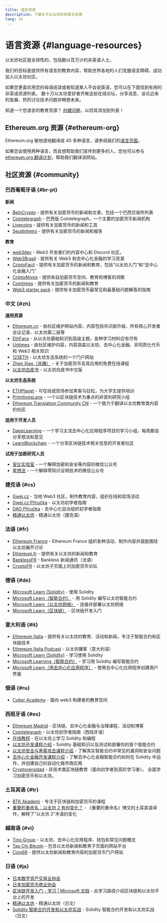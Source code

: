 ```yaml
---
title: 语言资源
description: 了解关于以太坊的非英文资源
lang: zh
---
```


# 语言资源 {#language-resources}

以太坊社区是全球性的，包括数以百万计的非英语人士。

我们的目标是提供所有语言的教育内容，帮助世界各地的人们克服语言障碍，成功加入以太坊社区。

如果您更喜欢用您的母语阅读或者知道某人不会说英语，您可以在下面找到有用的非英语资源列表。 数十万以太坊爱好者齐聚这些在线论坛，分享消息、谈论近来的发展、热烈讨论技术问题并畅想未来。

知道一个您语言的教育资源？ [创建问题](https://github.com/ethereum/ethereum-org-website/issues/new/choose)，以将其添加到列表！

## Ethereum.org 资源 {#ethereum-org}

Ethereum.org 被地道地翻译成 40 多种语言，请参阅我们的[语言页面](/languages)。

如果您会使用两种语言，而且想帮助我们宣传到更多的人，您也可以参与 [ethereum.org 翻译计划](/contributing/translation-program/#translation-program)，帮助我们翻译该网站。

## 社区资源 {#community}

### 巴西葡萄牙语 {#br-pt}

**新闻**

- [BeInCrypto](http://www.beincrypto.com.br) - 提供有关加密货币的新闻和文章，包括一个巴西交易所列表
- [Cointelegraph](http://cointelegraph.com.br/category/analysis) - 巴西版 Cointelegraph，一个主要的加密货币新闻机构
- [Livecoins](http://www.livecoins.com.br/ethereum) - 提供有关加密货币的新闻和工具
- [Seudinheiro](http://www.seudinheiro.com/criptomoedas/) - 提供有关加密货币的新闻和报告

**教育**

- [web3dev](https://www.web3dev.com.br/) - Web3 开发者们的内容中心和 Discord 社区。
- [Web3Brasil](https://github.com/web3brasil/web3brasil) - 提供有关 Web3 和去中心化金融的学习资源
- [CriptoFacil](http://www.criptofacil.com/ultimas-noticias/) - 提供有关加密货币的新闻和教育，包括“以太坊入门”和“去中心化金融入门”
- [CriptoAtivos](http://www.criptoativos.wiki.br/) - 提供来自加密货币空间、教育和博客的洞察
- [Cointimes](http://www.cointimes.com.br/) - 提供有关加密货币的新闻和教育
- [Web3 starter pack](https://docs.google.com/document/d/1X8PSTFH7FTw9J-gbKWM6Y430SWCBT8d4t4pJgFQHJ8E/) - 提供有关加密货币最常见和最基础问题解答的指南

### 中文 {#zh}

**通用资源**

- [Ethereum.cn](https://www.ethereum.cn/) - 由社区维护网站内容，内容包括共识层升级、所有核心开发者会议记录、以太坊第二层等
- [EthFans](https://github.com/editor-Ajian/EthFans.org-annual-collected-works/) - 从以太坊基础知识到高级主题，各种学习材料应有尽有
- [Untimes](https://mp.weixin.qq.com/s/tvloZSDBSOQN9zDQj_91kA) - 由社区维护内容，内容涵盖以太坊、去中心化金融、非同质化代币和 Web3 相关知识
- [123ETH](https://123eth.org/) - 以太坊生态系统的一个门户网站
- [Zhen Xiao（肖臻）](http://zhenxiao.com/blockchain/) - 关于加密货币及其应用的免费在线课程
- [以太坊白皮书](https://github.com/ethereum/wiki/wiki/[%E4%B8%AD%E6%96%87]-%E4%BB%A5%E5%A4%AA%E5%9D%8A%E7%99%BD%E7%9A%AE%E4%B9%A6) - 以太坊白皮书中文版

**以太坊生态系统**

- [ETHPlanet](https://www.ethplanet.org/) - 可在线或现场参加黑客马拉松，为大学生提供培训
- [PrimitivesLane](https://www.primitiveslane.org/) - 一个以区块链技术为重点的非营利研究小组
- [Ethereum Translation Community CN](https://www.notion.so/Ethereum-Translation-Community-CN-05375fe0a94c4214acaf90f42ba40171) - 一个致力于翻译以太坊教育类内容的社区

**适用于开发人员**

- [DappLearning](https://github.com/Dapp-Learning-DAO/Dapp-Learning) - 一个学习主流去中心化应用程序项目的学习小组，每周都会分享想法和意见
- [LearnBlockchain](https://learnblockchain.cn/) - 一个分享区块链技术相关信息的开发者社区

**试用于加密研究人员**

- [安比实验室](https://mp.weixin.qq.com/s/69_tqBJpr_sbaKtR1sBRMw) - 一个解释加密和安全等内容的微信公众号
- [星想法](https://mp.weixin.qq.com/s/9KgKTc_jtJ7bWKdbNPoqvQ) - 一个解释零知识证明技术的微信公众号

### 捷克语 {#cs}

- [Gwei.cz](https://gwei.cz) - 当地 Web3 社区，制作教育内容，组织在线和现场活动
- [Gwei.cz Příručka](https://prirucka.gwei.cz/) - 以太坊初学者指南
- [DAO Příručka](https://dao.gwei.cz/) - 去中心化自治组织初学者指南
- [精通以太坊](https://ipfs.infura-ipfs.io/ipfs/bafybeidvuxhnsgfx3tncpfxheqglkjwmdxclknlgd7s7qggd2a6bzgb27m) - 精通以太坊（捷克语）

### 法语 {#fr}

- [Ethereum France](https://www.ethereum-france.com/) - Ethereum France 组织各种活动、制作内容并鼓励围绕以太坊展开讨论
- [Ethereum.fr](https://ethereum.fr/) - 提供有关以太坊的新闻和教育
- [BanklessFR](https://banklessfr.substack.com/) - Bankless 新闻通讯（法语）
- [CryptoFR](https://cryptofr.com/category/44/ethereum-general) - 以太坊子页面上的加密货币论坛

### 德语 {#de}

- [Microsoft Learn (Solidity)](https://docs.microsoft.com/de-de/learn/modules/blockchain-learning-solidity/) - 使用 Solidity
- [Microsoft Learn（智能合约）](https://docs.microsoft.com/de-de/learn/modules/blockchain-solidity-ethereum-smart-contracts/) - 用 Solidity 编写以太坊智能合约
- [Microsoft Learn（以太坊网络）](https://docs.microsoft.com/de-de/learn/modules/blockchain-ethereum-networks/) - 连接并部署以太坊网络
- [Microsoft Learn（区块链）](https://docs.microsoft.com/de-de/learn/paths/ethereum-blockchain-development/) - 区块链开发入门

### 意大利语 {#it}

- [Ethereum Italia](https://www.ethereum-italia.it/) - 提供有关以太坊的教育、活动和新闻，专注于智能合约和区块链技术
- [Ethereum Italia Podcast](https://www.ethereum-italia.it/podcast/) - 以太坊播客（意大利语）
- [Microsoft Learn (Solidity)](https://docs.microsoft.com/it-it/learn/modules/blockchain-learning-solidity/) - 学习使用 Solidity
- [Microsoft Learning（智能合约）](https://docs.microsoft.com/it-it/learn/modules/blockchain-solidity-ethereum-smart-contracts/) - 学习用 Solidity 编写智能合约
- [Microsoft Learn（用去中心化应用程序）](https://docs.microsoft.com/it-it/learn/modules/blockchain-create-ui-decentralized-apps/) - 使用去中心化应用程序创建用户界面

### 俄语 {#ru}

- [Cyber Academy](https://cyberacademy.dev) - 面向 web3 构建者的教育空间

### 西班牙语 {#es}

- [Ethereum Madrid](https://ethereummadrid.com/) - 区块链、去中心化金融与治理课程、活动和博客
- [Cointelegraph](https://es.cointelegraph.com/ethereum-for-beginners) - 以太坊初学者指南（西班牙语）
- [在线教程](https://tutoriales.online/curso/solidity) - 在以太坊上学习 Solidity 和编程
- [以太坊开发课程介绍](https://youtube.com/playlist?list=PLTqiwJDd_R8y9pfUBjhkVa1IDMwyQz-fU) - Solidity 基础知识以及测试和部署你的首个智能合约
- [以太坊安全与黑客攻击课程介绍](https://youtube.com/playlist?list=PLTqiwJDd_R8yHOvteko_DmUxUTMHnlfci) - 了解真实智能合约中常见的漏洞和安全问题
- [去中心化金融开发课程介绍](https://youtube.com/playlist?list=PLTqiwJDd_R8zZiP9_jNdaPqA3HqoW2lrS) - 了解去中心化金融智能合约如何在 Solidity 中运作，并创建自己的自动化做市商应用
- [Cryptoversidad](https://www.youtube.com/c/Cryptoversidad) - 非技术类区块链教育（面向初学者到高阶学习者）。 全面学习加密货币和以太坊。

### 土耳其语 {#tr}

- [BTK Akademi](https://www.btkakademi.gov.tr/portal/course/blokzincir-ve-kripto-paralar-10569#!/about) - 专注于区块链和加密货币的课程
- [重要的重命名：以太坊 2 有何变化？](https://miningturkiye.org/konu/ethereum-madenciligi-bitiyor-mu-onemli-gelisme.655/) - 《重要的重命名》博文的土耳其语译作，解释了“以太坊 2”术语的变化

### 越南语 {#vi}

- [Tino Group](https://wiki.tino.org/ethereum-la-gi/) - 以太坊、去中心化应用程序、钱包和常见问题概览
- [Tap Chi Bitcoin](https://tapchibitcoin.io/tap-chi/tin-tuc-ethereum-eth) - 包含以太坊新闻和教育子页面的网站平台
- [Coin68](https://coin68.com/ethereum-tieu-diem/) - 提供以太坊新闻和教育内容的加密货币门户网站

### 日语 {#ja}

- [日本数字资产交易业协会](https://jvcea.or.jp/)
- [日本加密货币商业协会](https://cryptocurrency-association.org/)
- [区块链开发入门 - 学习 | Microsoft 文档](https://docs.microsoft.com/ja-jp/learn/paths/ethereum-blockchain-development/) - 此学习路径介绍区块链和以太坊平台上的开发
- [精通以太坊](https://www.oreilly.co.jp/books/9784873118963/) - 精通以太坊（日文）
- [Solidity 智能合约开发和以太坊实战](https://www.oreilly.co.jp/books/9784873119342/) - Solidity 智能合约开发和以太坊实战（日文）
